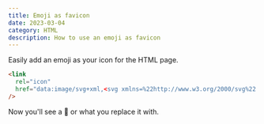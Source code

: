 ```yaml
---
title: Emoji as favicon
date: 2023-03-04
category: HTML
description: How to use an emoji as favicon
---
```


Easily add an emoji as your icon for the HTML page.

```html
<link
  rel="icon"
  href="data:image/svg+xml,<svg xmlns=%22http://www.w3.org/2000/svg%22 viewBox=%220 0 100 100%22><text y=%22.9em%22 font-size=%2290%22>🌈</text></svg>"
/>
```

Now you'll see a 🌈 or what you replace it with.
